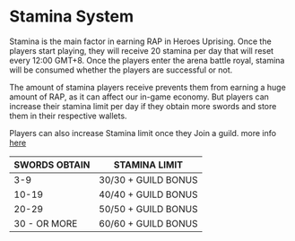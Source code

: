 # Stamina System

Stamina is the main factor in earning RAP in Heroes Uprising. Once the players start playing, they will receive 20 stamina per day that will reset every 12:00 GMT+8. Once the players enter the arena battle royal, stamina will be consumed whether the players are successful or not.&#x20;

The amount of stamina players receive prevents them from earning a huge amount of RAP, as it can affect our in-game economy. But players can increase their stamina limit per day if they obtain more swords and store them in their respective wallets.



Players can also increase Stamina limit once they Join a guild. more info [here](https://docs.heroesuprising.com/game-features/guild-system)

| SWORDS OBTAIN | STAMINA LIMIT       |
| ------------- | ------------------- |
| 3-9           | 30/30 + GUILD BONUS |
| 10-19         | 40/40 + GUILD BONUS |
| 20-29         | 50/50 + GUILD BONUS |
| 30 - OR MORE  | 60/60 + GUILD BONUS |
